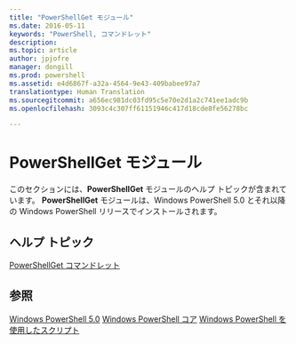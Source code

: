 ```yaml
---
title: "PowerShellGet モジュール"
ms.date: 2016-05-11
keywords: "PowerShell, コマンドレット"
description: 
ms.topic: article
author: jpjofre
manager: dongill
ms.prod: powershell
ms.assetid: e4d6867f-a32a-4564-9e43-409babee97a7
translationtype: Human Translation
ms.sourcegitcommit: a656ec981dc03fd95c5e70e2d1a2c741ee1adc9b
ms.openlocfilehash: 3093c4c307ff61151946c417d18cde8fe56278bc

---
```


# PowerShellGet モジュール
このセクションには、**PowerShellGet** モジュールのヘルプ トピックが含まれています。 **PowerShellGet** モジュールは、Windows PowerShell 5.0 とそれ以降の Windows PowerShell リリースでインストールされます。

## ヘルプ トピック
[PowerShellGet コマンドレット](http://technet.microsoft.com/library/dn807169.aspx)

## 参照
[Windows PowerShell 5.0](../../core-powershell/core-modules/Windows-PowerShell-5.0.md)
[Windows PowerShell コア](https://technet.microsoft.com/en-us/library/4b75f1e4-f327-48f3-92ab-bf5435094d41)
[Windows PowerShell を使用したスクリプト](../fundamental/Scripting-with-Windows-PowerShell.md)




<!--HONumber=Oct16_HO1-->


